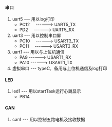 #### 串口
1. uart5 --- 用以log打印
	- PC12     ------> UART5_TX
	- PD2      ------> UART5_RX
2. uart3 --- 用以控制串口屏
	- PC10     ------> USART3_TX
	- PC11     ------> USART3_RX
3. uart1 --- 用以与上位机通信
	- PA9      ------> USART1_RX
	- PA10     ------> USART1_TX
1. 虚拟串口 --- typeC，备用与上位机通信及log打印
#### LED
1. led1 --- 用以startTask运行心跳显示
	- PB14 
#### CAN
1. can1 --- 用以控制五路电机及接收数据